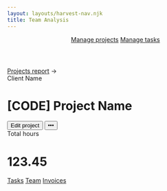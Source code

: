 ```yaml
---
layout: layouts/harvest-nav.njk
title: Team Analysis
---
```


<header id="top-nav">
  <nav>
    <a href="/harvest-nav/projects" class="is-active">Manage projects</a>
    <a href="#">Manage tasks</a>
  </nav>
</header>

<main>
  <div class="flex mb-8">
    <a href="/harvest-nav/projects" class="is-active mr-4">Projects report</a> &rarr;
  </div>

  <div class="flex justify-space-between">
    <div>
      Client Name
      <h1>[CODE] Project Name</h1>
    </div>
    <div class="flex">
      <button class="button">Edit project</button>
      <button class="button">•••</button>
    </div>
  </div>

  <div class="mt-24">
    Total hours<br>
    <h1>123.45</h1>
  </div>

  <div class="tabs mt-24 mb-16">
    <nav>
      <a href="#" class="is-active">Tasks</a>
      <a href="#">Team</a>
      <a href="#">Invoices</a>
    </nav>
  </div>
</main>
